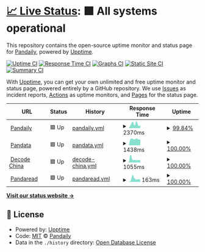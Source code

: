 # [📈 Live Status](https://uptime.pandaily.com): <!--live status--> **🟩 All systems operational**

This repository contains the open-source uptime monitor and status page for [Pandaily](https://pandaily.com), powered by [Upptime](https://github.com/upptime/upptime).

[![Uptime CI](https://github.com/PandaDaily/upptime/workflows/Uptime%20CI/badge.svg)](https://github.com/PandaDaily/uptime/actions?query=workflow%3A%22Uptime+CI%22)
[![Response Time CI](https://github.com/PandaDaily/upptime/workflows/Response%20Time%20CI/badge.svg)](https://github.com/PandaDaily/uptime/actions?query=workflow%3A%22Response+Time+CI%22)
[![Graphs CI](https://github.com/PandaDaily/upptime/workflows/Graphs%20CI/badge.svg)](https://github.com/PandaDaily/uptime/actions?query=workflow%3A%22Graphs+CI%22)
[![Static Site CI](https://github.com/PandaDaily/upptime/workflows/Static%20Site%20CI/badge.svg)](https://github.com/PandaDaily/uptime/actions?query=workflow%3A%22Static+Site+CI%22)
[![Summary CI](https://github.com/PandaDaily/upptime/workflows/Summary%20CI/badge.svg)](https://github.com/PandaDaily/uptime/actions?query=workflow%3A%22Summary+CI%22)

With [Upptime](https://upptime.js.org), you can get your own unlimited and free uptime monitor and status page, powered entirely by a GitHub repository. We use [Issues](https://github.com/PandaDaily/upptime/issues) as incident reports, [Actions](https://github.com/PandaDaily/upptime/actions) as uptime monitors, and [Pages](https://uptime.pandaily.com) for the status page.

<!--start: status pages-->
<!-- This summary is generated by Upptime (https://github.com/upptime/upptime) -->
<!-- Do not edit this manually, your changes will be overwritten -->
<!-- prettier-ignore -->
| URL | Status | History | Response Time | Uptime |
| --- | ------ | ------- | ------------- | ------ |
| <img alt="" src="https://favicons.githubusercontent.com/pandaily.com" height="13"> [Pandaily](https://pandaily.com) | 🟩 Up | [pandaily.yml](https://github.com/PandaDaily/uptime/commits/HEAD/history/pandaily.yml) | <details><summary><img alt="Response time graph" src="./graphs/pandaily/response-time-week.png" height="20"> 2370ms</summary><br><a href="https://uptime.pandaily.com/history/pandaily"><img alt="Response time 1323" src="https://img.shields.io/endpoint?url=https%3A%2F%2Fraw.githubusercontent.com%2FPandaDaily%2Fuptime%2FHEAD%2Fapi%2Fpandaily%2Fresponse-time.json"></a><br><a href="https://uptime.pandaily.com/history/pandaily"><img alt="24-hour response time 3402" src="https://img.shields.io/endpoint?url=https%3A%2F%2Fraw.githubusercontent.com%2FPandaDaily%2Fuptime%2FHEAD%2Fapi%2Fpandaily%2Fresponse-time-day.json"></a><br><a href="https://uptime.pandaily.com/history/pandaily"><img alt="7-day response time 2370" src="https://img.shields.io/endpoint?url=https%3A%2F%2Fraw.githubusercontent.com%2FPandaDaily%2Fuptime%2FHEAD%2Fapi%2Fpandaily%2Fresponse-time-week.json"></a><br><a href="https://uptime.pandaily.com/history/pandaily"><img alt="30-day response time 2161" src="https://img.shields.io/endpoint?url=https%3A%2F%2Fraw.githubusercontent.com%2FPandaDaily%2Fuptime%2FHEAD%2Fapi%2Fpandaily%2Fresponse-time-month.json"></a><br><a href="https://uptime.pandaily.com/history/pandaily"><img alt="1-year response time 1323" src="https://img.shields.io/endpoint?url=https%3A%2F%2Fraw.githubusercontent.com%2FPandaDaily%2Fuptime%2FHEAD%2Fapi%2Fpandaily%2Fresponse-time-year.json"></a></details> | <details><summary><a href="https://uptime.pandaily.com/history/pandaily">99.84%</a></summary><a href="https://uptime.pandaily.com/history/pandaily"><img alt="All-time uptime 99.23%" src="https://img.shields.io/endpoint?url=https%3A%2F%2Fraw.githubusercontent.com%2FPandaDaily%2Fuptime%2FHEAD%2Fapi%2Fpandaily%2Fuptime.json"></a><br><a href="https://uptime.pandaily.com/history/pandaily"><img alt="24-hour uptime 98.86%" src="https://img.shields.io/endpoint?url=https%3A%2F%2Fraw.githubusercontent.com%2FPandaDaily%2Fuptime%2FHEAD%2Fapi%2Fpandaily%2Fuptime-day.json"></a><br><a href="https://uptime.pandaily.com/history/pandaily"><img alt="7-day uptime 99.84%" src="https://img.shields.io/endpoint?url=https%3A%2F%2Fraw.githubusercontent.com%2FPandaDaily%2Fuptime%2FHEAD%2Fapi%2Fpandaily%2Fuptime-week.json"></a><br><a href="https://uptime.pandaily.com/history/pandaily"><img alt="30-day uptime 99.82%" src="https://img.shields.io/endpoint?url=https%3A%2F%2Fraw.githubusercontent.com%2FPandaDaily%2Fuptime%2FHEAD%2Fapi%2Fpandaily%2Fuptime-month.json"></a><br><a href="https://uptime.pandaily.com/history/pandaily"><img alt="1-year uptime 99.23%" src="https://img.shields.io/endpoint?url=https%3A%2F%2Fraw.githubusercontent.com%2FPandaDaily%2Fuptime%2FHEAD%2Fapi%2Fpandaily%2Fuptime-year.json"></a></details>
| <img alt="" src="https://favicons.githubusercontent.com/pandata.pandaily.com" height="13"> [Pandata](https://pandata.pandaily.com) | 🟩 Up | [pandata.yml](https://github.com/PandaDaily/uptime/commits/HEAD/history/pandata.yml) | <details><summary><img alt="Response time graph" src="./graphs/pandata/response-time-week.png" height="20"> 1438ms</summary><br><a href="https://uptime.pandaily.com/history/pandata"><img alt="Response time 1451" src="https://img.shields.io/endpoint?url=https%3A%2F%2Fraw.githubusercontent.com%2FPandaDaily%2Fuptime%2FHEAD%2Fapi%2Fpandata%2Fresponse-time.json"></a><br><a href="https://uptime.pandaily.com/history/pandata"><img alt="24-hour response time 0" src="https://img.shields.io/endpoint?url=https%3A%2F%2Fraw.githubusercontent.com%2FPandaDaily%2Fuptime%2FHEAD%2Fapi%2Fpandata%2Fresponse-time-day.json"></a><br><a href="https://uptime.pandaily.com/history/pandata"><img alt="7-day response time 1438" src="https://img.shields.io/endpoint?url=https%3A%2F%2Fraw.githubusercontent.com%2FPandaDaily%2Fuptime%2FHEAD%2Fapi%2Fpandata%2Fresponse-time-week.json"></a><br><a href="https://uptime.pandaily.com/history/pandata"><img alt="30-day response time 1415" src="https://img.shields.io/endpoint?url=https%3A%2F%2Fraw.githubusercontent.com%2FPandaDaily%2Fuptime%2FHEAD%2Fapi%2Fpandata%2Fresponse-time-month.json"></a><br><a href="https://uptime.pandaily.com/history/pandata"><img alt="1-year response time 1451" src="https://img.shields.io/endpoint?url=https%3A%2F%2Fraw.githubusercontent.com%2FPandaDaily%2Fuptime%2FHEAD%2Fapi%2Fpandata%2Fresponse-time-year.json"></a></details> | <details><summary><a href="https://uptime.pandaily.com/history/pandata">100.00%</a></summary><a href="https://uptime.pandaily.com/history/pandata"><img alt="All-time uptime 96.69%" src="https://img.shields.io/endpoint?url=https%3A%2F%2Fraw.githubusercontent.com%2FPandaDaily%2Fuptime%2FHEAD%2Fapi%2Fpandata%2Fuptime.json"></a><br><a href="https://uptime.pandaily.com/history/pandata"><img alt="24-hour uptime 100.00%" src="https://img.shields.io/endpoint?url=https%3A%2F%2Fraw.githubusercontent.com%2FPandaDaily%2Fuptime%2FHEAD%2Fapi%2Fpandata%2Fuptime-day.json"></a><br><a href="https://uptime.pandaily.com/history/pandata"><img alt="7-day uptime 100.00%" src="https://img.shields.io/endpoint?url=https%3A%2F%2Fraw.githubusercontent.com%2FPandaDaily%2Fuptime%2FHEAD%2Fapi%2Fpandata%2Fuptime-week.json"></a><br><a href="https://uptime.pandaily.com/history/pandata"><img alt="30-day uptime 100.00%" src="https://img.shields.io/endpoint?url=https%3A%2F%2Fraw.githubusercontent.com%2FPandaDaily%2Fuptime%2FHEAD%2Fapi%2Fpandata%2Fuptime-month.json"></a><br><a href="https://uptime.pandaily.com/history/pandata"><img alt="1-year uptime 96.69%" src="https://img.shields.io/endpoint?url=https%3A%2F%2Fraw.githubusercontent.com%2FPandaDaily%2Fuptime%2FHEAD%2Fapi%2Fpandata%2Fuptime-year.json"></a></details>
| <img alt="" src="https://favicons.githubusercontent.com/decode.pandaily.com" height="13"> [Decode China](https://decode.pandaily.com) | 🟩 Up | [decode-china.yml](https://github.com/PandaDaily/uptime/commits/HEAD/history/decode-china.yml) | <details><summary><img alt="Response time graph" src="./graphs/decode-china/response-time-week.png" height="20"> 1055ms</summary><br><a href="https://uptime.pandaily.com/history/decode-china"><img alt="Response time 1224" src="https://img.shields.io/endpoint?url=https%3A%2F%2Fraw.githubusercontent.com%2FPandaDaily%2Fuptime%2FHEAD%2Fapi%2Fdecode-china%2Fresponse-time.json"></a><br><a href="https://uptime.pandaily.com/history/decode-china"><img alt="24-hour response time 0" src="https://img.shields.io/endpoint?url=https%3A%2F%2Fraw.githubusercontent.com%2FPandaDaily%2Fuptime%2FHEAD%2Fapi%2Fdecode-china%2Fresponse-time-day.json"></a><br><a href="https://uptime.pandaily.com/history/decode-china"><img alt="7-day response time 1055" src="https://img.shields.io/endpoint?url=https%3A%2F%2Fraw.githubusercontent.com%2FPandaDaily%2Fuptime%2FHEAD%2Fapi%2Fdecode-china%2Fresponse-time-week.json"></a><br><a href="https://uptime.pandaily.com/history/decode-china"><img alt="30-day response time 1202" src="https://img.shields.io/endpoint?url=https%3A%2F%2Fraw.githubusercontent.com%2FPandaDaily%2Fuptime%2FHEAD%2Fapi%2Fdecode-china%2Fresponse-time-month.json"></a><br><a href="https://uptime.pandaily.com/history/decode-china"><img alt="1-year response time 1224" src="https://img.shields.io/endpoint?url=https%3A%2F%2Fraw.githubusercontent.com%2FPandaDaily%2Fuptime%2FHEAD%2Fapi%2Fdecode-china%2Fresponse-time-year.json"></a></details> | <details><summary><a href="https://uptime.pandaily.com/history/decode-china">100.00%</a></summary><a href="https://uptime.pandaily.com/history/decode-china"><img alt="All-time uptime 99.44%" src="https://img.shields.io/endpoint?url=https%3A%2F%2Fraw.githubusercontent.com%2FPandaDaily%2Fuptime%2FHEAD%2Fapi%2Fdecode-china%2Fuptime.json"></a><br><a href="https://uptime.pandaily.com/history/decode-china"><img alt="24-hour uptime 100.00%" src="https://img.shields.io/endpoint?url=https%3A%2F%2Fraw.githubusercontent.com%2FPandaDaily%2Fuptime%2FHEAD%2Fapi%2Fdecode-china%2Fuptime-day.json"></a><br><a href="https://uptime.pandaily.com/history/decode-china"><img alt="7-day uptime 100.00%" src="https://img.shields.io/endpoint?url=https%3A%2F%2Fraw.githubusercontent.com%2FPandaDaily%2Fuptime%2FHEAD%2Fapi%2Fdecode-china%2Fuptime-week.json"></a><br><a href="https://uptime.pandaily.com/history/decode-china"><img alt="30-day uptime 100.00%" src="https://img.shields.io/endpoint?url=https%3A%2F%2Fraw.githubusercontent.com%2FPandaDaily%2Fuptime%2FHEAD%2Fapi%2Fdecode-china%2Fuptime-month.json"></a><br><a href="https://uptime.pandaily.com/history/decode-china"><img alt="1-year uptime 99.44%" src="https://img.shields.io/endpoint?url=https%3A%2F%2Fraw.githubusercontent.com%2FPandaDaily%2Fuptime%2FHEAD%2Fapi%2Fdecode-china%2Fuptime-year.json"></a></details>
| <img alt="" src="https://favicons.githubusercontent.com/pandaread.com" height="13"> [Pandaread](https://pandaread.com) | 🟩 Up | [pandaread.yml](https://github.com/PandaDaily/uptime/commits/HEAD/history/pandaread.yml) | <details><summary><img alt="Response time graph" src="./graphs/pandaread/response-time-week.png" height="20"> 163ms</summary><br><a href="https://uptime.pandaily.com/history/pandaread"><img alt="Response time 219" src="https://img.shields.io/endpoint?url=https%3A%2F%2Fraw.githubusercontent.com%2FPandaDaily%2Fuptime%2FHEAD%2Fapi%2Fpandaread%2Fresponse-time.json"></a><br><a href="https://uptime.pandaily.com/history/pandaread"><img alt="24-hour response time 0" src="https://img.shields.io/endpoint?url=https%3A%2F%2Fraw.githubusercontent.com%2FPandaDaily%2Fuptime%2FHEAD%2Fapi%2Fpandaread%2Fresponse-time-day.json"></a><br><a href="https://uptime.pandaily.com/history/pandaread"><img alt="7-day response time 163" src="https://img.shields.io/endpoint?url=https%3A%2F%2Fraw.githubusercontent.com%2FPandaDaily%2Fuptime%2FHEAD%2Fapi%2Fpandaread%2Fresponse-time-week.json"></a><br><a href="https://uptime.pandaily.com/history/pandaread"><img alt="30-day response time 135" src="https://img.shields.io/endpoint?url=https%3A%2F%2Fraw.githubusercontent.com%2FPandaDaily%2Fuptime%2FHEAD%2Fapi%2Fpandaread%2Fresponse-time-month.json"></a><br><a href="https://uptime.pandaily.com/history/pandaread"><img alt="1-year response time 219" src="https://img.shields.io/endpoint?url=https%3A%2F%2Fraw.githubusercontent.com%2FPandaDaily%2Fuptime%2FHEAD%2Fapi%2Fpandaread%2Fresponse-time-year.json"></a></details> | <details><summary><a href="https://uptime.pandaily.com/history/pandaread">100.00%</a></summary><a href="https://uptime.pandaily.com/history/pandaread"><img alt="All-time uptime 99.99%" src="https://img.shields.io/endpoint?url=https%3A%2F%2Fraw.githubusercontent.com%2FPandaDaily%2Fuptime%2FHEAD%2Fapi%2Fpandaread%2Fuptime.json"></a><br><a href="https://uptime.pandaily.com/history/pandaread"><img alt="24-hour uptime 100.00%" src="https://img.shields.io/endpoint?url=https%3A%2F%2Fraw.githubusercontent.com%2FPandaDaily%2Fuptime%2FHEAD%2Fapi%2Fpandaread%2Fuptime-day.json"></a><br><a href="https://uptime.pandaily.com/history/pandaread"><img alt="7-day uptime 100.00%" src="https://img.shields.io/endpoint?url=https%3A%2F%2Fraw.githubusercontent.com%2FPandaDaily%2Fuptime%2FHEAD%2Fapi%2Fpandaread%2Fuptime-week.json"></a><br><a href="https://uptime.pandaily.com/history/pandaread"><img alt="30-day uptime 100.00%" src="https://img.shields.io/endpoint?url=https%3A%2F%2Fraw.githubusercontent.com%2FPandaDaily%2Fuptime%2FHEAD%2Fapi%2Fpandaread%2Fuptime-month.json"></a><br><a href="https://uptime.pandaily.com/history/pandaread"><img alt="1-year uptime 99.99%" src="https://img.shields.io/endpoint?url=https%3A%2F%2Fraw.githubusercontent.com%2FPandaDaily%2Fuptime%2FHEAD%2Fapi%2Fpandaread%2Fuptime-year.json"></a></details>

<!--end: status pages-->

[**Visit our status website →**](https://uptime.pandaily.com)

## 📄 License

- Powered by: [Upptime](https://github.com/upptime/upptime)
- Code: [MIT](./LICENSE) © [Pandaily](https://pandaily.com)
- Data in the `./history` directory: [Open Database License](https://opendatacommons.org/licenses/odbl/1-0/)
